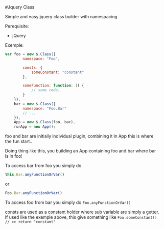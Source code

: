 #Jquery Class

Simple and easy jquery class builder with namespacing

Perequisite:

* jQuery

Exemple:
```javascript
var foo = new $.Class({
        namespace: "Foo",

        consts: {
            someConstant: "constant"
        },

        someFunction: function: () {
            // some code..
        }
    }),
    bar = new $.Class({
        namespace: "Foo.Bar"
        // ...
    }),
    App = new $.Class(foo, bar),
    runApp = new App();
```

foo and bar are initially individual plugin, combining it in App this is where the fun start..
            
Doing thing like this, you building an App containing foo and bar where bar is in foo!

To access bar from foo you simply do 
```javascript 
this.Bar.anyFunctionOrVar() 
``` 
or 
```javascript 
Foo.Bar.anyFunctionOrVar()
```

To access foo from bar you simply do <code>Foo.anyFunctionOrVar()</code>

consts are used as a constant holder where sub variable are simply a getter. If used like the exemple above, this give something like <code>Foo.someConstant() // >> return "constant"</code>

